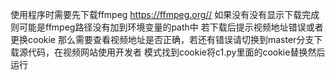 使用程序时需要先下载ffmpeg  https://ffmpeg.org//
如果没有没有显示下载完成则可能是ffmpeg路径没有加到环境变量的path中
若下载后提示视频地址错误或者更换cookie
那么需要查看视频地址是否正确，若还有错误请切换到master分支下载源代码，在视频网站使用开发者
模式找到cookie将c1.py里面的cookie替换然后运行